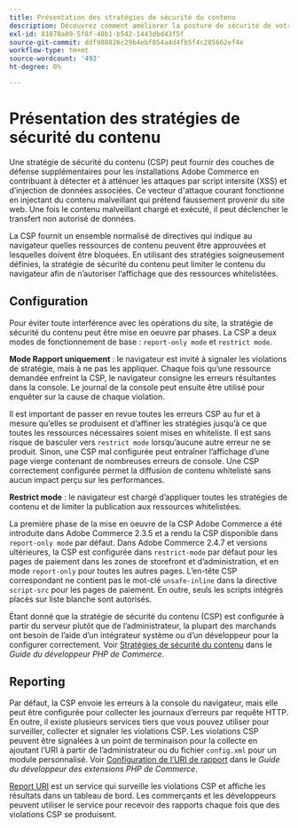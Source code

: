 ```yaml
---
title: Présentation des stratégies de sécurité du contenu
description: Découvrez comment améliorer la posture de sécurité de votre magasin Adobe Commerce à l’aide d’une stratégie de sécurité du contenu.
exl-id: 81070a09-5f8f-48b1-b542-1443dbd43f5f
source-git-commit: ddf988826c29b4ebf054a4d4fb5f4c285662ef4e
workflow-type: tm+mt
source-wordcount: '493'
ht-degree: 0%

---
```


# Présentation des stratégies de sécurité du contenu

Une stratégie de sécurité du contenu (CSP) peut fournir des couches de défense supplémentaires pour les installations Adobe Commerce en contribuant à détecter et à atténuer les attaques par script intersite (XSS) et d’injection de données associées. Ce vecteur d&#39;attaque courant fonctionne en injectant du contenu malveillant qui prétend faussement provenir du site web. Une fois le contenu malveillant chargé et exécuté, il peut déclencher le transfert non autorisé de données.

La CSP fournit un ensemble normalisé de directives qui indique au navigateur quelles ressources de contenu peuvent être approuvées et lesquelles doivent être bloquées. En utilisant des stratégies soigneusement définies, la stratégie de sécurité du contenu peut limiter le contenu du navigateur afin de n’autoriser l’affichage que des ressources whitelistées.

## Configuration

Pour éviter toute interférence avec les opérations du site, la stratégie de sécurité du contenu peut être mise en oeuvre par phases. La CSP a deux modes de fonctionnement de base : `report-only mode` et `restrict mode`.

**Mode Rapport uniquement** : le navigateur est invité à signaler les violations de stratégie, mais à ne pas les appliquer. Chaque fois qu’une ressource demandée enfreint la CSP, le navigateur consigne les erreurs résultantes dans la console. Le journal de la console peut ensuite être utilisé pour enquêter sur la cause de chaque violation.

Il est important de passer en revue toutes les erreurs CSP au fur et à mesure qu’elles se produisent et d’affiner les stratégies jusqu’à ce que toutes les ressources nécessaires soient mises en whiteliste. Il est sans risque de basculer vers `restrict mode` lorsqu’aucune autre erreur ne se produit. Sinon, une CSP mal configurée peut entraîner l’affichage d’une page vierge contenant de nombreuses erreurs de console. Une CSP correctement configurée permet la diffusion de contenu whitelisté sans aucun impact perçu sur les performances.

**Restrict mode** : le navigateur est chargé d’appliquer toutes les stratégies de contenu et de limiter la publication aux ressources whitelistées.

La première phase de la mise en oeuvre de la CSP Adobe Commerce a été introduite dans Adobe Commerce 2.3.5 et a rendu la CSP disponible dans `report-only mode` par défaut.  Dans Adobe Commerce 2.4.7 et versions ultérieures, la CSP est configurée dans `restrict-mode` par défaut pour les pages de paiement dans les zones de storefront et d’administration, et en mode `report-only` pour toutes les autres pages. L’en-tête CSP correspondant ne contient pas le mot-clé `unsafe-inline` dans la directive `script-src` pour les pages de paiement. En outre, seuls les scripts intégrés placés sur liste blanche sont autorisés.

Étant donné que la stratégie de sécurité du contenu (CSP) est configurée à partir du serveur plutôt que de l’administrateur, la plupart des marchands ont besoin de l’aide d’un intégrateur système ou d’un développeur pour la configurer correctement. Voir [Stratégies de sécurité du contenu](https://developer.adobe.com/commerce/php/development/security/content-security-policies/) dans le _Guide du développeur PHP de Commerce_.


## Reporting

Par défaut, la CSP envoie les erreurs à la console du navigateur, mais elle peut être configurée pour collecter les journaux d’erreurs par requête HTTP. En outre, il existe plusieurs services tiers que vous pouvez utiliser pour surveiller, collecter et signaler les violations CSP. Les violations CSP peuvent être signalées à un point de terminaison pour la collecte en ajoutant l’URI à partir de l’administrateur ou du fichier `config.xml` pour un module personnalisé.  Voir [Configuration de l’URI de rapport](https://developer.adobe.com/commerce/php/development/security/content-security-policies/#report-uri-configuration) dans le _Guide du développeur des extensions PHP de Commerce_.

[Report URI](https://report-uri.io/) est un service qui surveille les violations CSP et affiche les résultats dans un tableau de bord. Les commerçants et les développeurs peuvent utiliser le service pour recevoir des rapports chaque fois que des violations CSP se produisent.
